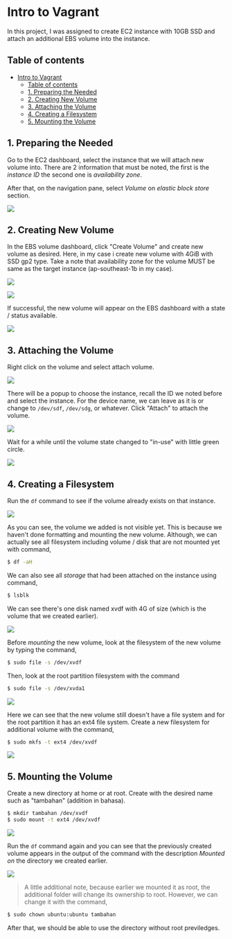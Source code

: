 # Intro to Vagrant
In this project, I was assigned to create EC2 instance with 10GB SSD and attach an additional EBS volume into the instance.

## Table of contents
- [Intro to Vagrant](#intro-to-vagrant)
  - [Table of contents](#table-of-contents)
  - [1. Preparing the Needed](#1-preparing-the-needed)
  - [2. Creating New Volume](#2-creating-new-volume)
  - [3. Attaching the Volume](#3-attaching-the-volume)
  - [4. Creating a Filesystem](#4-creating-a-filesystem)
  - [5. Mounting the Volume](#5-mounting-the-volume)

## 1. Preparing the Needed

Go to the EC2 dashboard, select the instance that we will attach new volume into. There are 2 information that must be noted, the first is the _instance ID_ the second one is _availability zone_.

After that, on the navigation pane, select _Volume_ on _elastic block store_ section.

![](img/001.png)

## 2. Creating New Volume

In the EBS volume dashboard, click "Create Volume" and create new volume as desired. Here, in my case i create new volume with 4GiB with SSD gp2 type. Take a note that availability zone for the volume MUST be same as the target instance (ap-southeast-1b in my case).

![](img/002.png)

![](img/003.png)

If successful, the new volume will appear on the EBS dashboard with a state / status available.

![](img/004.png)


## 3. Attaching the Volume

Right click on the volume and select attach volume.

![](img/005.png)

There will be a popup to choose the instance, recall the ID we noted before and select the instance. For the device name, we can leave as it is or change to `/dev/sdf`, `/dev/sdg`, or whatever. Click "Attach" to attach the volume.

![](img/006.png)

Wait for a while until the volume state changed to "in-use" with little green circle.

![](img/007.png)

## 4. Creating a Filesystem

Run the `df` command to see if the volume already exists on that instance. 

![](img/008.png)

As you can see, the volume we added is not visible yet. This is because we haven't done formatting and mounting the new volume. Although, we can actually see all filesystem including volume / disk that are not mounted yet with command,

```bash
$ df -aH
```

We can also see all *storage* that had been attached on the instance using command,

```bash
$ lsblk
```

We can see there's one disk named xvdf with 4G of size (which is the volume that we created earlier).

![](img/009.png)

Before *mounting* the new volume, look at the filesystem of the new volume by typing the command,

```bash
$ sudo file -s /dev/xvdf
```

Then, look at the root partition filesystem with the command

```bash
$ sudo file -s /dev/xvda1
```

![](img/010.png)

Here we can see that the new volume still doesn't have a file system and for the root partition it has an ext4 file system. Create a new filesystem for additional volume with the command,

```bash
$ sudo mkfs -t ext4 /dev/xvdf
```

![](img/011.png)

## 5. Mounting the Volume

Create a new directory at home or at root. Create with the desired name such as "tambahan" (addition in bahasa).

```bash
$ mkdir tambahan /dev/xvdf
$ sudo mount -t ext4 /dev/xvdf
```

![](img/012.png)

Run the `df` command again and you can see that the previously created volume appears in the output of the command with the description _Mounted on_ the directory we created earlier.

![](img/013.png)

> A little additional note, because earlier we mounted it as root, the additional folder will change its ownership to root. However, we can change it with the command,

```bash
$ sudo chown ubuntu:ubuntu tambahan
```

After that, we should be able to use the directory without root previledges.
